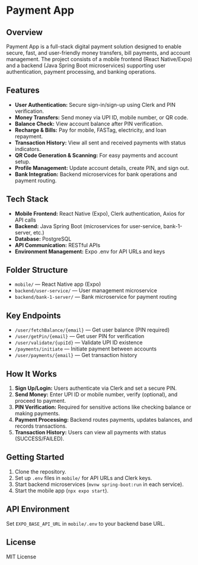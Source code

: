 # Payment App

## Overview

Payment App is a full-stack digital payment solution designed to enable secure, fast, and user-friendly money transfers, bill payments, and account management. The project consists of a mobile frontend (React Native/Expo) and a backend (Java Spring Boot microservices) supporting user authentication, payment processing, and banking operations.

## Features

- **User Authentication:** Secure sign-in/sign-up using Clerk and PIN verification.
- **Money Transfers:** Send money via UPI ID, mobile number, or QR code.
- **Balance Check:** View account balance after PIN verification.
- **Recharge & Bills:** Pay for mobile, FASTag, electricity, and loan repayment.
- **Transaction History:** View all sent and received payments with status indicators.
- **QR Code Generation & Scanning:** For easy payments and account setup.
- **Profile Management:** Update account details, create PIN, and sign out.
- **Bank Integration:** Backend microservices for bank operations and payment routing.

## Tech Stack

- **Mobile Frontend:** React Native (Expo), Clerk authentication, Axios for API calls
- **Backend:** Java Spring Boot (microservices for user-service, bank-1-server, etc.)
- **Database:** PostgreSQL
- **API Communication:** RESTful APIs
- **Environment Management:** Expo .env for API URLs and keys

## Folder Structure

- `mobile/` — React Native app (Expo)
- `backend/user-service/` — User management microservice
- `backend/bank-1-server/` — Bank microservice for payment routing

## Key Endpoints

- `/user/fetchBalance/{email}` — Get user balance (PIN required)
- `/user/getPin/{email}` — Get user PIN for verification
- `/user/validate/{upiId}` — Validate UPI ID existence
- `/payments/initiate` — Initiate payment between accounts
- `/user/payments/{email}` — Get transaction history

## How It Works

1. **Sign Up/Login:** Users authenticate via Clerk and set a secure PIN.
2. **Send Money:** Enter UPI ID or mobile number, verify (optional), and proceed to payment.
3. **PIN Verification:** Required for sensitive actions like checking balance or making payments.
4. **Payment Processing:** Backend routes payments, updates balances, and records transactions.
5. **Transaction History:** Users can view all payments with status (SUCCESS/FAILED).

## Getting Started

1. Clone the repository.
2. Set up `.env` files in `mobile/` for API URLs and Clerk keys.
3. Start backend microservices (`mvnw spring-boot:run` in each service).
4. Start the mobile app (`npx expo start`).

## API Environment

Set `EXPO_BASE_API_URL` in `mobile/.env` to your backend base URL.

## License

MIT License
